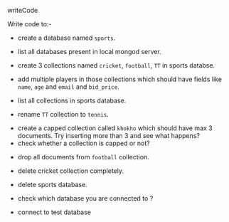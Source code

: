 writeCode

Write code to:-

- create a database named `sports`.
<!-- use sports -->
- list all databases present in local mongod server.
<!-- show dbs -->
- create 3 collections named `cricket`, `football`, `TT` in sports databse.
  <!--db.crateCollection("cricket")  -->
  <!-- db.createCollection("football") -->
  <!-- db.createCollection("TT") -->
- add multiple players in those collections which should have fields like `name`, `age` and `email` and `bid_price`.
  <!-- db.cricket.createCollections([{name:"Dhoni", age:38, email:"Dhonicsk@gmail.com",team:"csk",     bid_price:10000000"},{name:"Virat kohli", age:34, email:"viratrcb@gmail.com",team:"Rcb",     bid_price:8000000"},
  {name:"Rahul Sharma", age:36, email:"rahulmi@gmail.com",team:"Mi",     bid_price:7000000"},]) -->

  <!-- db.football.createCollections([{name:"Sunil Chhetri", age:38, email:"sunil@gmail.com",team:"India",     bid_price:700000"},{name:"Cristiano Ronaldo", age:35, email:"ronaldo@gmail.com",team:" Manchester United",     bid_price:20000000"},
  {name:"Lionel Messi", age:33, email:"messi@gmail.com",team:"Paris Saint-Germain", bid_price:20000000"},]) -->

  <!-- db.TT.createCollections([{name:"rahul", age:30, email:"rahul@gmail.com",team:"India",     bid_price:200000"},{name:"Raj", age:25, email:"raj@gmail.com",team:"India",     bid_price:10000"},
  {name:"Nitish", age:33, email:"nitish@gmail.com",team:"India", bid_price:400000"},]) -->

- list all collections in sports database.
<!-- show collections -->
- rename `TT` collection to `tennis`.
<!-- db.adminCommand({renameCollection:"sports.TT ",to:"sports.tennis"})-->
- create a capped collection called `khokho` which should have max 3 documents.
  <!-- db.createCollection('Khokho',{capped:true,size:1024,max:3}) -->
  Try inserting more than 3 and see what happens?
    <!-- db.Khokho.createCollections([{name:"suraj", age:20, email:"suraj@gmail.com",team:"India"},{name:"sumit", age:25, email:"sumit@gmail.com",team:"India"},
    {name:"Niraj", age:23, email:"niraj@gmail.com",team:"India"},{name:"Arun", age:27, email:"arun@gmail.com",team:"India"}])  -->
- check whether a collection is capped or not?
<!-- db.Khokho.isCapped() -->
- drop all documents from `football` collection.
<!-- db.football.drop() -->
- delete cricket collection completely.
<!--db.cricket.drop()  -->
- delete sports database.
<!-- db.dropDatabase() -->
- check which database you are connected to ?
<!-- db -->
- connect to test database
<!-- use test -->
